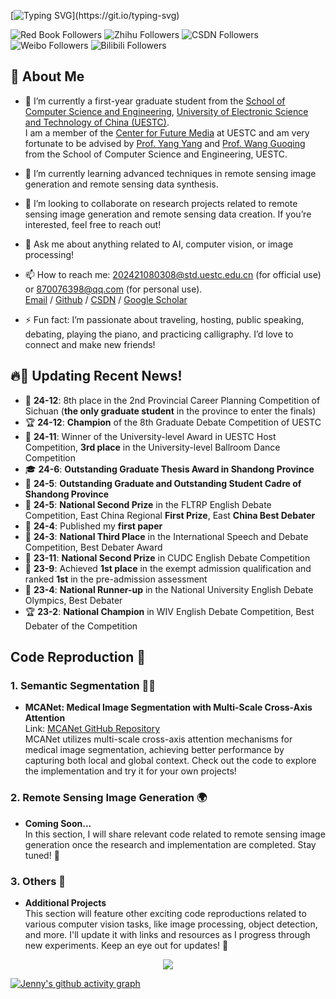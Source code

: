 [![Typing SVG](https://readme-typing-svg.demolab.com?font=Fira+Code&pause=1000&color=F7D919&background=FFE87800&width=435&lines=Hello%2C+Welcome+to+Jenny's+Channel~)](https://git.io/typing-svg)

![Red Book Followers](https://img.shields.io/badge/小红书-1w2%20followers-FF2442?style=flat&labelColor=E1E8F0&logo=xiaohongshu&logoColor=FF2442) 
![Zhihu Followers](https://img.shields.io/badge/知乎-685%20followers-0084FF?style=flat&labelColor=E1E8F0&logo=zhihu&logoColor=0084FF) 
![CSDN Followers](https://img.shields.io/badge/CSDN-9k%20followers-DC382D?style=flat&labelColor=E1E8F0&logo=csdn&logoColor=DC382D) 
![Weibo Followers](https://img.shields.io/badge/微博-978%20followers-D81E06?style=flat&labelColor=E1E8F0&logo=sina-weibo&logoColor=D81E06) 
![Bilibili Followers](https://img.shields.io/badge/Bilibili-485%20followers-00A1D6?style=flat&labelColor=E1E8F0&logo=bilibili&logoColor=00A1D6)

## 👋 About Me
- 🔭 I’m currently a first-year graduate student from the [School of Computer Science and Engineering](https://www.scse.uestc.edu.cn/), [University of Electronic Science and Technology of China (UESTC)](https://www.uestc.edu.cn/).  
  I am a member of the [Center for Future Media](https://cfm.uestc.edu.cn/index) at UESTC and am very fortunate to be advised by [Prof. Yang Yang](https://cfm.uestc.edu.cn/~yangyang/) and [Prof. Wang Guoqing](https://scholar.google.com.hk/citations?hl=zh-CN&user=V08v5OEAAAAJ) from the School of Computer Science and Engineering, UESTC.
- 🌱 I’m currently learning advanced techniques in remote sensing image generation and remote sensing data synthesis.  
- 👯 I’m looking to collaborate on research projects related to remote sensing image generation and remote sensing data creation. If you’re interested, feel free to reach out!  
- 💬 Ask me about anything related to AI, computer vision, or image processing!  
- 📫 How to reach me: 202421080308@std.uestc.edu.cn (for official use) or 870076398@qq.com (for personal use).  
[Email](mailto:202421080308@std.uestc.edu.cn) / [Github](https://jennyzhang0810.github.io/) / [CSDN](https://blog.csdn.net/qq_53826699?spm=1000.2115.3001.5343) / [Google Scholar](https://scholar.google.com.hk/citations?view_op=list_works&hl=zh-CN&user=ONaB5qUAAAAJ&gmla=AGd7smErZcqENKhusFfsjjZUsdpojDNF118f8UxcxxI0KuiMMK34GJe_I2VFHhRXRha8bTxg4Ed8b4Xv5waZNiut2uX2wuly94-ENcEm1mFf0x9eB1jzXzVy6G4)

- ⚡ Fun fact: I’m passionate about traveling, hosting, public speaking, debating, playing the piano, and practicing calligraphy. I’d love to connect and make new friends!

## 🔥📢 Updating Recent News!
- 🎉 **24-12**: 8th place in the 2nd Provincial Career Planning Competition of Sichuan (**the only graduate student** in the province to enter the finals)
- 🏆 **24-12**: **Champion** of the 8th Graduate Debate Competition of UESTC
- 🥇 **24-11**: Winner of the University-level Award in UESTC Host Competition, **3rd place** in the University-level Ballroom Dance Competition
- 🎓 **24-6**: **Outstanding Graduate Thesis Award in Shandong Province**
- 🌟 **24-5**: **Outstanding Graduate and Outstanding Student Cadre of Shandong Province**
- 🥈 **24-5**: **National Second Prize** in the FLTRP English Debate Competition, East China Regional **First Prize**, East **China Best Debater**
- 📄 **24-4**: Published my **first paper**
- 🥉 **24-3**: **National Third Place** in the International Speech and Debate Competition, Best Debater Award
- 🏅 **23-11**: **National Second Prize** in CUDC English Debate Competition
- 🏅 **23-9**: Achieved **1st place** in the exempt admission qualification and ranked **1st** in the pre-admission assessment
- 🥈 **23-4**: **National Runner-up** in the National University English Debate Olympics, Best Debater
- 🏆 **23-2**: **National Champion** in WIV English Debate Competition, Best Debater of the Competition

## Code Reproduction 📂

### 1. Semantic Segmentation 🧑‍🔬

- **MCANet: Medical Image Segmentation with Multi-Scale Cross-Axis Attention**  
  Link: [MCANet GitHub Repository](https://github.com/haoshao-nku/medical_seg?tab=readme-ov-file)  
  MCANet utilizes multi-scale cross-axis attention mechanisms for medical image segmentation, achieving better performance by capturing both local and global context. Check out the code to explore the implementation and try it for your own projects!

### 2. Remote Sensing Image Generation 🌍

- **Coming Soon...**  
  In this section, I will share relevant code related to remote sensing image generation once the research and implementation are completed. Stay tuned! 🚀

### 3. Others 🔧

- **Additional Projects**  
  This section will feature other exciting code reproductions related to various computer vision tasks, like image processing, object detection, and more. I'll update it with links and resources as I progress through new experiments. Keep an eye out for updates! 👀


<div align="center">
    <img  src="https://github-readme-streak-stats.herokuapp.com/?user=Achuan-2" />
</div>

[![Jenny's github activity graph](https://github-readme-activity-graph.vercel.app/graph?username=JennyZhang0810)](https://github.com/ashutosh00710/github-readme-activity-graph)
